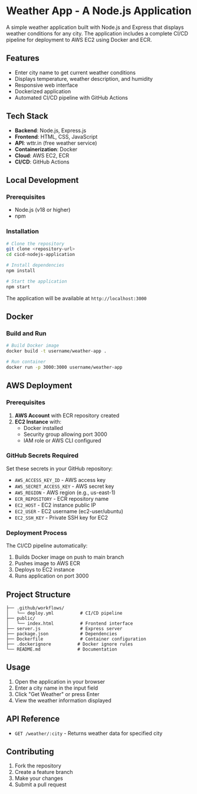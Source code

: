 # Weather App - A Node.js Application

A simple weather application built with Node.js and Express that displays weather conditions for any city. The application includes a complete CI/CD pipeline for deployment to AWS EC2 using Docker and ECR.

## Features

- Enter city name to get current weather conditions
- Displays temperature, weather description, and humidity
- Responsive web interface
- Dockerized application
- Automated CI/CD pipeline with GitHub Actions

## Tech Stack

- **Backend**: Node.js, Express.js
- **Frontend**: HTML, CSS, JavaScript
- **API**: wttr.in (free weather service)
- **Containerization**: Docker
- **Cloud**: AWS EC2, ECR
- **CI/CD**: GitHub Actions

## Local Development

### Prerequisites
- Node.js (v18 or higher)
- npm

### Installation

```bash
# Clone the repository
git clone <repository-url>
cd cicd-nodejs-application

# Install dependencies
npm install

# Start the application
npm start
```

The application will be available at `http://localhost:3000`

## Docker

### Build and Run

```bash
# Build Docker image
docker build -t username/weather-app .

# Run container
docker run -p 3000:3000 username/weather-app
```

## AWS Deployment

### Prerequisites

1. **AWS Account** with ECR repository created
2. **EC2 Instance** with:
   - Docker installed
   - Security group allowing port 3000
   - IAM role or AWS CLI configured

### GitHub Secrets Required

Set these secrets in your GitHub repository:

- `AWS_ACCESS_KEY_ID` - AWS access key
- `AWS_SECRET_ACCESS_KEY` - AWS secret key
- `AWS_REGION` - AWS region (e.g., us-east-1)
- `ECR_REPOSITORY` - ECR repository name
- `EC2_HOST` - EC2 instance public IP
- `EC2_USER` - EC2 username (ec2-user/ubuntu)
- `EC2_SSH_KEY` - Private SSH key for EC2

### Deployment Process

The CI/CD pipeline automatically:
1. Builds Docker image on push to main branch
2. Pushes image to AWS ECR
3. Deploys to EC2 instance
4. Runs application on port 3000

## Project Structure

```
├── .github/workflows/
│   └── deploy.yml          # CI/CD pipeline
├── public/
│   └── index.html          # Frontend interface
├── server.js               # Express server
├── package.json            # Dependencies
├── Dockerfile              # Container configuration
├── .dockerignore          # Docker ignore rules
└── README.md              # Documentation
```

## Usage

1. Open the application in your browser
2. Enter a city name in the input field
3. Click "Get Weather" or press Enter
4. View the weather information displayed

## API Reference

- `GET /weather/:city` - Returns weather data for specified city

## Contributing

1. Fork the repository
2. Create a feature branch
3. Make your changes
4. Submit a pull request

